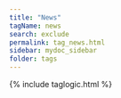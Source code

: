 ```yaml
---
title: "News"
tagName: news
search: exclude
permalink: tag_news.html
sidebar: mydoc_sidebar
folder: tags
---
```

{% include taglogic.html %}


